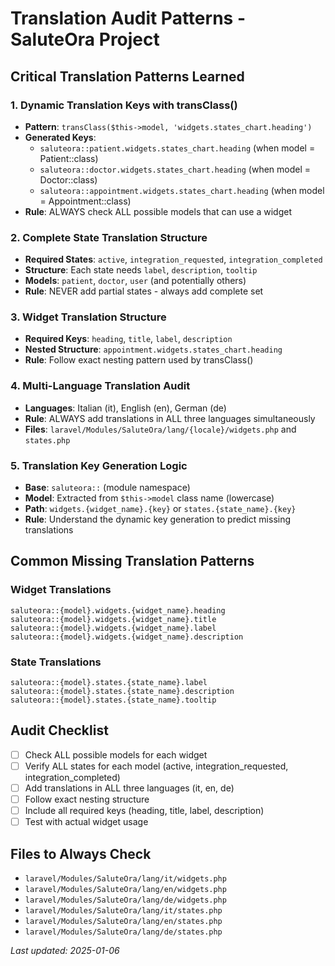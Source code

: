 # Translation Audit Patterns - SaluteOra Project

## Critical Translation Patterns Learned

### 1. Dynamic Translation Keys with transClass()
- **Pattern**: `transClass($this->model, 'widgets.states_chart.heading')`
- **Generated Keys**: 
  - `saluteora::patient.widgets.states_chart.heading` (when model = Patient::class)
  - `saluteora::doctor.widgets.states_chart.heading` (when model = Doctor::class)
  - `saluteora::appointment.widgets.states_chart.heading` (when model = Appointment::class)
- **Rule**: ALWAYS check ALL possible models that can use a widget

### 2. Complete State Translation Structure
- **Required States**: `active`, `integration_requested`, `integration_completed`
- **Structure**: Each state needs `label`, `description`, `tooltip`
- **Models**: `patient`, `doctor`, `user` (and potentially others)
- **Rule**: NEVER add partial states - always add complete set

### 3. Widget Translation Structure
- **Required Keys**: `heading`, `title`, `label`, `description`
- **Nested Structure**: `appointment.widgets.states_chart.heading`
- **Rule**: Follow exact nesting pattern used by transClass()

### 4. Multi-Language Translation Audit
- **Languages**: Italian (it), English (en), German (de)
- **Rule**: ALWAYS add translations in ALL three languages simultaneously
- **Files**: `laravel/Modules/SaluteOra/lang/{locale}/widgets.php` and `states.php`

### 5. Translation Key Generation Logic
- **Base**: `saluteora::` (module namespace)
- **Model**: Extracted from `$this->model` class name (lowercase)
- **Path**: `widgets.{widget_name}.{key}` or `states.{state_name}.{key}`
- **Rule**: Understand the dynamic key generation to predict missing translations

## Common Missing Translation Patterns

### Widget Translations
```
saluteora::{model}.widgets.{widget_name}.heading
saluteora::{model}.widgets.{widget_name}.title
saluteora::{model}.widgets.{widget_name}.label
saluteora::{model}.widgets.{widget_name}.description
```

### State Translations
```
saluteora::{model}.states.{state_name}.label
saluteora::{model}.states.{state_name}.description
saluteora::{model}.states.{state_name}.tooltip
```

## Audit Checklist
- [ ] Check ALL possible models for each widget
- [ ] Verify ALL states for each model (active, integration_requested, integration_completed)
- [ ] Add translations in ALL three languages (it, en, de)
- [ ] Follow exact nesting structure
- [ ] Include all required keys (heading, title, label, description)
- [ ] Test with actual widget usage

## Files to Always Check
- `laravel/Modules/SaluteOra/lang/it/widgets.php`
- `laravel/Modules/SaluteOra/lang/en/widgets.php`
- `laravel/Modules/SaluteOra/lang/de/widgets.php`
- `laravel/Modules/SaluteOra/lang/it/states.php`
- `laravel/Modules/SaluteOra/lang/en/states.php`
- `laravel/Modules/SaluteOra/lang/de/states.php`

*Last updated: 2025-01-06* 